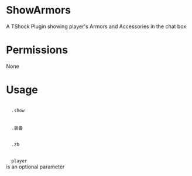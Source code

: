 # ShowArmors
A TShock Plugin showing player's Armors and Accessories in the chat box
# Permissions
None
# Usage
<code>
  .show <player>
</code>
<br>
<code>
  .装备 <player>
</code>
<br>
<code>
  .zb <player>
</code>
<br>
<code>
  player
</code>is an optional parameter

